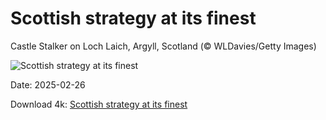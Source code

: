 # Scottish strategy at its finest

Castle Stalker on Loch Laich, Argyll, Scotland (© WLDavies/Getty Images)

![Scottish strategy at its finest](https://bing.com/th?id=OHR.ArgyllStalker_EN-US2452683665_UHD.jpg&rf=LaDigue_UHD.jpg&pid=hp&w=1024&h=576&rs=1&c=4)

Date: 2025-02-26

Download 4k: [Scottish strategy at its finest](https://bing.com/th?id=OHR.ArgyllStalker_EN-US2452683665_UHD.jpg&rf=LaDigue_UHD.jpg&pid=hp&w=3840&h=2160&rs=1&c=4)

